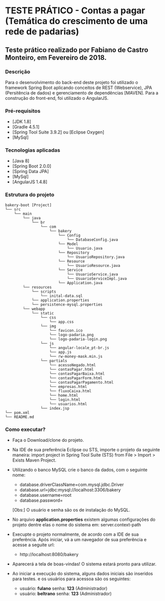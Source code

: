 # TESTE PRÁTICO - Contas a pagar (Temática do crescimento de uma rede de padarias)
## Teste prático realizado por Fabiano de Castro Monteiro, em Fevereiro de 2018.

### Descrição
Para o desenvolvimento do back-end deste projeto foi utilizado o framework Spring Boot aplicando conceitos de REST (Webservice), JPA (Persitência de dados) e gerenciamento de dependências [MAVEN]. Para a construção do front-end, foi utilizado o AngularJS.

### Pré-requisitos
- [JDK 1.8]
- [Gradle 4.5.1]
- [Spring Tool Suite 3.9.2] ou [Eclipse Oxygen]
- [MySql]

### Tecnologias aplicadas
* [Java 8]
* [Spring Boot 2.0.0]
* [Spring Data JPA]
* [MySql]
* [AngularJS 1.4.8]

### Estrutura do projeto

	bakery-boot [Project]
	└── src
		└── main
			└── java
				└── br
					└── com
						└── bakery
							└── Config
								└── DatabaseConfig.java
							└── Model
								└── Usuario.java
							└── Repository
								└── UsuarioRepository.java
							└── Resource
								└── UsuarioResource.java
							└── Service
								└── UsuarioService.java
								└── UsuarioServiceImpl.java
							└── Application.java
			└── resources
				└── scripts
					└── inital-data.sql
				└── application.properties
				└── persistence-mysql.properties
			└── webapp
				└── static
					└── css
						└── app.css
					└── img
						└── favicon.ico
						└── logo-padaria.png
						└── logo-padaria-login.png
					└── js
						└── angular-locale_pt-br.js
						└── app.js
						└── rw-money-mask.min.js
					└── partials
						└── acessoNegado.html
						└── contasPagar.html
						└── contasPagarBaixa.html
						└── contasPagarForm.html
						└── contasPagarPagamento.html
						└── empresas.html
						└── fluxoCaixa.html
						└── home.html
						└── login.html
						└── usuarios.html
					└── index.jsp
	└── pom.xml
	└── README.md
				
### Como executar? 

  - Faça o Download/clone do projeto. 
  - Na IDE de sua preferência Eclipse ou STS, importe o projeto da seguinte maneira: import project in Spring Tool Suite (STS) from File > Import > Exists Maven Project. 
  - Utilizando o banco MySQL crie o banco da dados, com o seguinte nome: 
	- database.driverClassName=com.mysql.jdbc.Driver
	- database.url=jdbc:mysql://localhost:3306/bakery	
	- database.username=root
	- database.password=

	[Obs:] O usuário e senha são os de instalação do MySQL.
	
  - No arquivo **application.properties** existem algumas configurações do projeto dentre elas o nome do sistema em: server.context-path 
  - Execupte o projeto normalmente, de acordo com a IDE de sua preferência. Após iniciar, vá a um navegador de sua preferência e acesse a seguite url:
	- http://localhost:8080/bakery
  - Aparecerá a tela de boas-vindas! O sistema estará pronto para utilizar.
  - Ao iniciar a execução do sistema, alguns dados iniciais são inseridos para testes. e os usuários para acessoa são os seguintes:
	- usuário: **fulano** senha: **123** (Administrador)
	- usuário: **beltrano** senha: **123** (Administrador)

